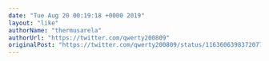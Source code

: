 ```yaml
---
date: "Tue Aug 20 00:19:18 +0000 2019"
layout: "like"
authorName: "thermusarela"
authorUrl: "https://twitter.com/qwerty200809"
originalPost: "https://twitter.com/qwerty200809/status/1163606398372077568"
---
```

